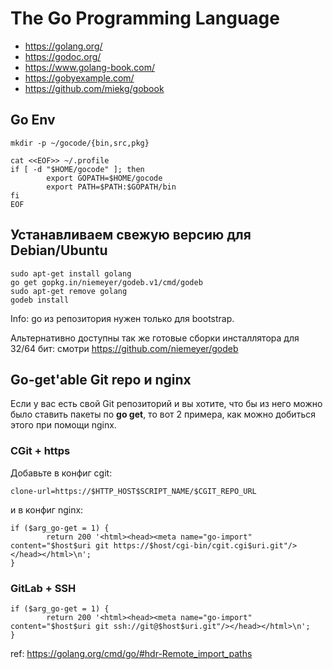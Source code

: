 # The Go Programming Language

  - <https://golang.org/>
  - <https://godoc.org/>
  - <https://www.golang-book.com/>
  - <https://gobyexample.com/>
  - <https://github.com/miekg/gobook>

## Go Env

    mkdir -p ~/gocode/{bin,src,pkg}

    cat <<EOF>> ~/.profile
    if [ -d "$HOME/gocode" ]; then
            export GOPATH=$HOME/gocode
            export PATH=$PATH:$GOPATH/bin
    fi
    EOF

## Устанавливаем свежую версию для Debian/Ubuntu

    sudo apt-get install golang
    go get gopkg.in/niemeyer/godeb.v1/cmd/godeb
    sudo apt-get remove golang
    godeb install

Info: go из репозитория нужен только для bootstrap.

Альтернативно доступны так же готовые сборки инсталлятора для 32/64 бит:
смотри <https://github.com/niemeyer/godeb>

## Go-get'able Git repo и nginx

Если у вас есть свой Git репозиторий и вы хотите, что бы из него можно
было ставить пакеты по **go get**, то вот 2 примера, как можно
добиться этого при помощи nginx.

### CGit + https

Добавьте в конфиг cgit:

    clone-url=https://$HTTP_HOST$SCRIPT_NAME/$CGIT_REPO_URL

и в конфиг nginx:

    if ($arg_go-get = 1) {
            return 200 '<html><head><meta name="go-import" content="$host$uri git https://$host/cgi-bin/cgit.cgi$uri.git"/></head></html>\n';
    }

### GitLab + SSH

    if ($arg_go-get = 1) {
            return 200 '<html><head><meta name="go-import" content="$host$uri git ssh://git@$host$uri.git"/></head></html>\n';
    }

ref: <https://golang.org/cmd/go/#hdr-Remote_import_paths>
